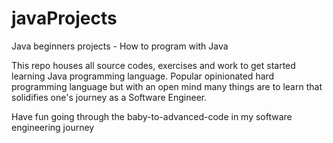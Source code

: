 # javaProjects
Java beginners projects  - How to program with Java 

This repo houses all source codes, exercises and work to get started learning Java programming language.
Popular opinionated hard programming language but with an open mind many things are to learn that solidifies one's journey as a Software Engineer.

Have fun going through the baby-to-advanced-code in my software engineering journey
